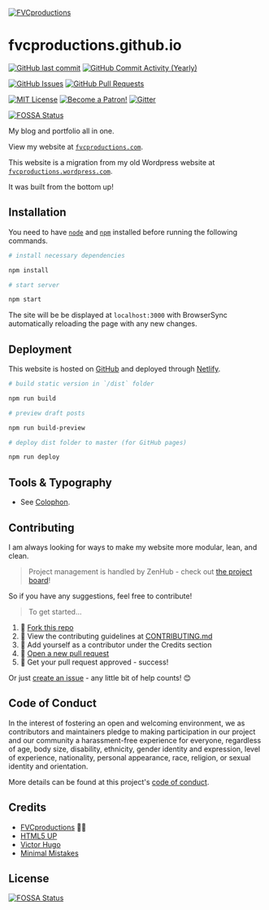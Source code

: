 [![FVCproductions](https://avatars1.githubusercontent.com/u/4284691?v=3&s=200)](http://fvcproductions.com)

# fvcproductions.github.io

[![GitHub last commit](https://img.shields.io/github/last-commit/fvcproductions/fvcproductions.github.io.svg?style=flat-square)](https://github.com/fvcproductions/fvcproductions.github.io/commits/production) [![GitHub Commit Activity (Yearly)](https://img.shields.io/github/commit-activity/y/fvcproductions/fvcproductions.github.io.svg?style=flat-square)](https://github.com/fvcproductions/fvcproductions.github.io/commits/production)

[![GitHub Issues](https://img.shields.io/github/issues/fvcproductions/fvcproductions.github.io.svg?style=flat-square)](https://github.com/fvcproductions/fvcproductions.github.io/issues) [![GitHub Pull Requests](https://img.shields.io/github/issues-pr/fvcproductions/fvcproductions.github.io.svg?style=flat-square)](https://github.com/fvcproductions/fvcproductions.github.io/pulls)

[![MIT License](https://img.shields.io/github/license/fvcproductions/fvcproductions.github.io.svg?style=flat-square)](http://badges.mit-license.org) [![Become a Patron!](https://img.shields.io/badge/Patreon-Become%20a%20Patron!-orange.svg?style=flat-square)](https://www.patreon.com/fvcproductions) [![Gitter](https://img.shields.io/gitter/room/fvcproductions/Lobby.svg?style=flat-square)](https://gitter.im/fvcproductions/Lobby)

[![FOSSA Status](https://app.fossa.io/api/projects/git%2Bgithub.com%2Ffvcproductions%2Ffvcproductions.github.io.svg?type=small)](https://app.fossa.io/projects/git%2Bgithub.com%2Ffvcproductions%2Ffvcproductions.github.io?ref=badge_small)

My blog and portfolio all in one.

View my website at [`fvcproductions.com`](https://fvcproductions.com).

This website is a migration from my old Wordpress website at [`fvcproductions.wordpress.com`](https://fvcproductions.wordpress.com).

It was built from the bottom up!

## Installation

You need to have [`node`](https://nodejs.org/en/download/) and [`npm`](https://www.npmjs.com/get-npm) installed before running the following commands.

```bash
# install necessary dependencies

npm install

# start server

npm start
```

The site will be be displayed at `localhost:3000` with BrowserSync automatically reloading the page with any new changes.

## Deployment

This website is hosted on [GitHub](https://pages.github.com) and deployed through [Netlify](https://www.netlify.com/).

```bash
# build static version in `/dist` folder

npm run build

# preview draft posts

npm run build-preview

# deploy dist folder to master (for GitHub pages)

npm run deploy
```

## Tools & Typography

* See [Colophon](https://fvcproductions.com/about/colophon).

## Contributing

I am always looking for ways to make my website more modular, lean, and clean.

> Project management is handled by ZenHub - check out [the project board](https://github.com/fvcproductions/fvcproductions.github.io#boards?repos=25947059)!

So if you have any suggestions, feel free to contribute!

> To get started...

1. 🍴 [Fork this repo](https://github.com/fvcproductions/fvcproductions.github.io#fork-destination-box)
2. 🔨 View the contributing guidelines at [CONTRIBUTING.md](.github/CONTRIBUTING.md)
3. 👥 Add yourself as a contributor under the Credits section
4. 🔧 [Open a new pull request](https://github.com/fvcproductions/fvcproductions.github.io/compare)
5. 🎉 Get your pull request approved - success!

Or just [create an issue](https://github.com/fvcproductions/fvcproductions.github.io/issues) - any little bit of help counts! 😊

## Code of Conduct

In the interest of fostering an open and welcoming environment, we as contributors and maintainers pledge to making participation in our project and our community a harassment-free experience for everyone, regardless of age, body size, disability, ethnicity, gender identity and expression, level of experience, nationality, personal appearance, race, religion, or sexual identity and orientation.

More details can be found at this project's [code of conduct](CODE_OF_CONDUCT.md).

## Credits

* [FVCproductions](https://github.com/fvcproductions) 🍓🍫
* [HTML5 UP](https://html5up.net/license)
* [Victor Hugo](https://github.com/netlify/victor-hugo)
* [Minimal Mistakes](https://mmistakes.github.io/minimal-mistakes)

## License

[![FOSSA Status](https://app.fossa.io/api/projects/git%2Bhttps%3A%2F%2Fgithub.com%2Ffvcproductions%2Ffvcproductions.github.io.svg?type=large)](https://app.fossa.io/projects/git%2Bhttps%3A%2F%2Fgithub.com%2Ffvcproductions%2Ffvcproductions.github.io?ref=badge_large)
